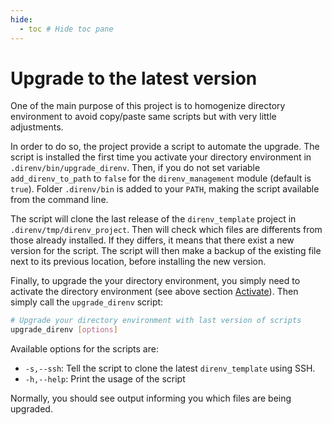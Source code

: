 ```yaml
---
hide:
  - toc # Hide toc pane
---
```

# Upgrade to the latest version

One of the main purpose of this project is to homogenize directory environment
to avoid copy/paste same scripts but with very little adjustments.

In order to do so, the project provide a script to automate the upgrade. The
script is installed the first time you activate your directory environment in
`.direnv/bin/upgrade_direnv`. Then, if you do not set variable
`add_direnv_to_path` to `false` for the `direnv_management` module (default is
`true`). Folder `.direnv/bin` is added to your `PATH`, making the script
available from the command line.

The script will clone the last release of the `direnv_template` project in
`.direnv/tmp/direnv_project`. Then will check which files are differents from
those already installed. If they differs, it means that there exist a new
version for the script. The script will then make a backup of the existing file
next to its previous location, before installing the new version.

Finally, to upgrade the your directory environment, you simply need to activate
the directory environment (see above section [Activate][activate]). Then simply
call the `upgrade_direnv` script:

```bash
# Upgrade your directory environment with last version of scripts
upgrade_direnv [options]
```

Available options for the scripts are:

  - `-s,--ssh`: Tell the script to clone the latest `direnv_template` using SSH.
  - `-h,--help`: Print the usage of the script

Normally, you should see output informing you which files are being upgraded.

[activate]: activate.md
